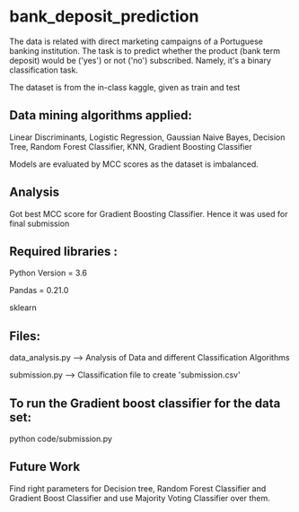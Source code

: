 # bank_deposit_prediction

The data is related with direct marketing campaigns of a Portuguese banking institution. 
The task is to predict whether the product (bank term deposit) would be ('yes') or not ('no') subscribed. 
Namely, it's a binary classification task.

The dataset is from the in-class kaggle, given as train and test

## Data mining algorithms applied:

Linear Discriminants, Logistic Regression, Gaussian Naive Bayes, 
Decision Tree, Random Forest Classifier, KNN,
Gradient Boosting Classifier

Models are evaluated by MCC scores as the dataset is imbalanced.

## Analysis

Got best MCC score for Gradient Boosting Classifier. Hence it was used
for final submission

## Required libraries :

Python Version = 3.6

Pandas = 0.21.0

sklearn


## Files:
data_analysis.py --> Analysis of Data and different Classification Algorithms

submission.py --> Classification file to create 'submission.csv'

## To run the Gradient boost classifier for the data set:

python code/submission.py

## Future Work
Find right parameters for Decision tree, Random Forest Classifier and
Gradient Boost Classifier and use Majority Voting Classifier over them.